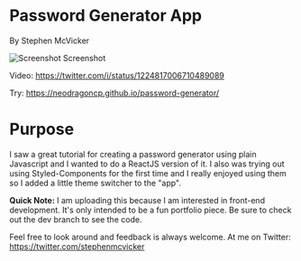 # Password Generator App
By Stephen McVicker

![Screenshot](https://i.imgur.com/8zuSuu6.png)
Screenshot

Video: https://twitter.com/i/status/1224817006710489089

Try: https://neodragoncp.github.io/password-generator/

# Purpose
I saw a great tutorial for creating a password generator using plain Javascript and I wanted to do a ReactJS version of it.
I also was trying out using Styled-Components for the first time and I really enjoyed using them so I added a little theme switcher to the "app".

**Quick Note:**
I am uploading this because I am interested in front-end development.
It's only intended to be a fun portfolio piece.
Be sure to check out the dev branch to see the code.

Feel free to look around and feedback is always welcome.
At me on Twitter: https://twitter.com/stephenmcvicker
